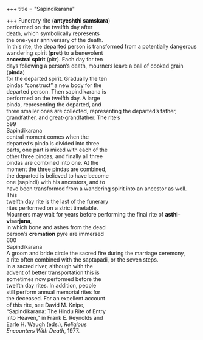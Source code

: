 +++
title = "Sapindikarana"

+++
Funerary rite (**antyeshthi samskara**)  
performed on the twelfth day after  
death, which symbolically represents  
the one-year anniversary of the death.  
In this rite, the departed person is transformed from a potentially dangerous  
wandering spirit (**pret**) to a benevolent  
**ancestral spirit** (pitr). Each day for ten  
days following a person’s death, mourners leave a ball of cooked grain (**pinda**)  
for the departed spirit. Gradually the ten  
pindas “construct” a new body for the  
departed person. Then sapindikarana is  
performed on the twelfth day. A large  
pinda, representing the departed, and  
three smaller ones are collected, representing the departed’s father, grandfather, and great-grandfather. The rite’s  
599  
Sapindikarana  
central moment comes when the  
departed’s pinda is divided into three  
parts, one part is mixed with each of the  
other three pindas, and finally all three  
pindas are combined into one. At the  
moment the three pindas are combined,  
the departed is believed to have become  
one (sapindi) with his ancestors, and to  
have been transformed from a wandering spirit into an ancestor as well. This  
twelfth day rite is the last of the funerary  
rites performed on a strict timetable.  
Mourners may wait for years before performing the final rite of **asthi-visarjana**,  
in which bone and ashes from the dead  
person’s **cremation** pyre are immersed  
600  
Sapindikarana  
A groom and bride circle the sacred fire during the marriage ceremony,  
a rite often combined with the saptapadi, or the seven steps.  
in a sacred river, although with the  
advent of better transportation this is  
sometimes now performed before the  
twelfth day rites. In addition, people  
still perform annual memorial rites for  
the deceased. For an excellent account  
of this rite, see David M. Knipe,  
“Sapindikarana: The Hindu Rite of Entry  
into Heaven,” in Frank E. Reynolds and  
Earle H. Waugh (eds.), *Religious*  
*Encounters With Death*, 1977.
